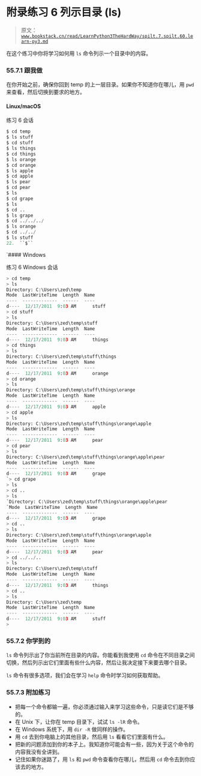 # 附录练习 6 列示目录 (ls)

> 原文：[`www.bookstack.cn/read/LearnPython3TheHardWay/spilt.7.spilt.60.learn-py3.md`](https://www.bookstack.cn/read/LearnPython3TheHardWay/spilt.7.spilt.60.learn-py3.md)

在这个练习中你将学习如何用 `ls` 命令列示一个目录中的内容。

### 55.7.1 跟我做

在你开始之前，确保你回到 temp 的上一层目录。如果你不知道你在哪儿，用 `pwd` 来查看，然后切换到要求的地方。

#### Linux/macOS

练习 6 会话

```py
$ cd temp
$ ls stuff
$ cd stuff
$ ls things
$ cd things
$ ls orange
$ cd orange
$ ls apple
$ cd apple
$ ls pear
$ cd pear
$ ls
$ cd grape
$ ls
$ cd ..
$ ls grape
$ cd ../../../
$ ls orange
$ cd ../../
$ ls stuff
22.  ``$``
```

 `#### Windows

练习 6 Windows 会话

```py
> cd temp
> ls
Directory: C:\Users\zed\temp
Mode  LastWriteTime  Length  Name
----  -------------  ------  ----
d----  12/17/2011  9:03 AM      stuff
> cd stuff
> ls
Directory: C:\Users\zed\temp\stuff
Mode  LastWriteTime  Length  Name
----  -------------  ------  ----
d----  12/17/2011  9:03 AM      things
> cd things
> ls
Directory: C:\Users\zed\temp\stuff\things
Mode  LastWriteTime  Length  Name
----  -------------  ------  ----
d----  12/17/2011  9:03 AM      orange
> cd orange
> ls
Directory: C:\Users\zed\temp\stuff\things\orange
Mode  LastWriteTime  Length  Name
----  -------------  ------  ----
d----  12/17/2011  9:03 AM      apple
> cd apple
> ls
Directory: C:\Users\zed\temp\stuff\things\orange\apple
Mode  LastWriteTime  Length  Name
----  -------------  ------  ----
d----  12/17/2011  9:03 AM      pear
> cd pear
> ls
Directory: C:\Users\zed\temp\stuff\things\orange\apple\pear
Mode  LastWriteTime  Length  Name
----  -------------  ------  ----
d----  12/17/2011  9:03 AM      grape
`> cd grape
> ls
> cd ..
> ls
`Directory: C:\Users\zed\temp\stuff\things\orange\apple\pear
`Mode  LastWriteTime  Length  Name
----  -------------  ------  ----
d----  12/17/2011  9:03 AM      grape
> cd ..
> ls
Directory: C:\Users\zed\temp\stuff\things\orange\apple
Mode  LastWriteTime  Length  Name
----  -------------  ------  ----
d----  12/17/2011  9:03 AM      pear
> cd ../../..
> ls
Directory: C:\Users\zed\temp\stuff
Mode  LastWriteTime  Length  Name
----  -------------  ------  ----
d----  12/17/2011  9:03 AM      things
> cd ..
> ls
Directory: C:\Users\zed\temp
Mode  LastWriteTime  Length  Name
----  -------------  ------  ----
d----  12/17/2011  9:03 AM      stuff
>
```

### 55.7.2 你学到的

`ls` 命令列示出了你当前所在目录的内容。你能看到我使用 `cd` 命令在不同目录之间切换，然后列示出它们里面有些什么内容，然后让我决定接下来要去哪个目录。

`ls` 命令有很多选项，我们会在学习 `help` 命令时学习如何获取帮助。

### 55.7.3 附加练习

*   把每一个命令都输一遍，你必须通过输入来学习这些命令，只是读它们是不够的。
*   在 Unix 下，让你在 temp 目录下，试试 `ls -lR` 命令。
*   在 Windows 系统下，用 `dir -R` 做同样的操作。
*   用 `cd` 去到你电脑上的其他目录，然后用 `ls` 看看它们里面有什么。
*   把新的问题添加到你的本子上。我知道你可能会有一些，因为关于这个命令的内容我没有全讲到。
*   记住如果你迷路了，用 `ls` 和 `pwd` 命令查看你在哪儿，然后用 `cd` 命令去到你应该去的地方。